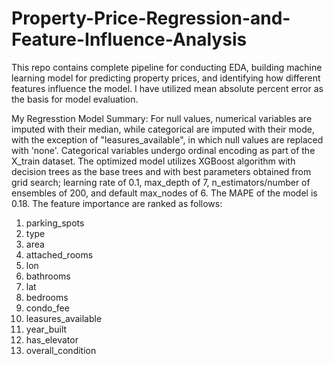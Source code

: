# Property-Price-Regression-and-Feature-Influence-Analysis

This repo contains complete pipeline for conducting EDA, building machine learning model for predicting property prices, and identifying how different features influence the model. I have utilized mean absolute percent error as the basis for model evaluation. 

My Regresstion Model Summary:
For null values, numerical variables are imputed with their median, while categorical are imputed with their mode, with the exception of "leasures_available", in which null values are replaced with 'none'. Categorical variables undergo ordinal encoding as part of the X_train dataset. The optimized model utilizes XGBoost algorithm with decision trees as the base trees and with best parameters obtained from grid search; learning rate of 0.1, max_depth of 7, n_estimators/number of ensembles of 200, and default max_nodes of 6. The MAPE of the model is 0.18. The feature importance are ranked as follows:
1. parking_spots
2. type
3. area
4. attached_rooms
5. lon
6. bathrooms
7. lat
8. bedrooms
9. condo_fee
10. leasures_available
11. year_built
12. has_elevator
13. overall_condition


